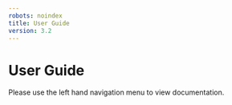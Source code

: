 ```yaml
---
robots: noindex
title: User Guide
version: 3.2
---
```


# User Guide

Please use the left hand navigation menu to view documentation.
